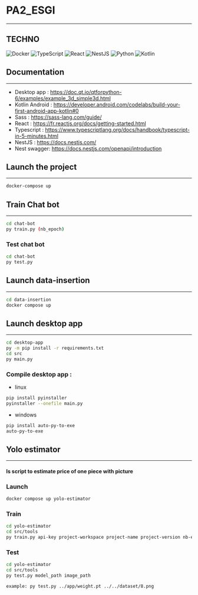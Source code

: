 # PA2_ESGI

---

## TECHNO

![Docker](https://img.shields.io/badge/-Docker-0db7ed?style=for-the-badge&logo=docker&logoColor=white)
![TypeScript](https://img.shields.io/badge/-TypeScript-007acc?style=for-the-badge&logo=typescript&logoColor=white)
![React](https://img.shields.io/badge/-React-61dafb?style=for-the-badge&logo=react&logoColor=white)
![NestJS](https://img.shields.io/badge/-NestJS-ea2845?style=for-the-badge&logo=nestjs&logoColor=white)
![Python](https://img.shields.io/badge/-Python-3776ab?style=for-the-badge&logo=python&logoColor=white)
![Kotlin](https://img.shields.io/badge/-Kotlin-0095d5?style=for-the-badge&logo=kotlin&logoColor=white)

## Documentation

---

- Desktop app : https://doc.qt.io/qtforpython-6/examples/example_3d_simple3d.html
- Kotlin Android : https://developer.android.com/codelabs/build-your-first-android-app-kotlin#0
- Sass : https://sass-lang.com/guide/
- React : https://fr.reactjs.org/docs/getting-started.html
- Typescript : https://www.typescriptlang.org/docs/handbook/typescript-in-5-minutes.html
- NestJS : https://docs.nestjs.com/
- Nest swagger: https://docs.nestjs.com/openapi/introduction

## Launch the project

---

```bash
docker-compose up
```

## Train Chat bot

---

```bash
cd chat-bot
py train.py (nb_epoch)
```

### Test chat bot

```bash
cd chat-bot
py test.py
```

## Launch data-insertion

---

```bash
cd data-insertion
docker compose up
```

## Launch desktop app

---

```bash
cd desktop-app
py -m pip install -r requirements.txt
cd src
py main.py
```

### Compile desktop app :

- linux

```bash
pip install pyinstaller
pyinstaller --onefile main.py
```

- windows

```bash
pip install auto-py-to-exe
auto-py-to-exe
```

## Yolo estimator

---

#### Is script to estimate price of one piece with picture

### Launch

```bash
docker compose up yolo-estimator
```

### Train

```bash
cd yolo-estimator
cd src/tools
py train.py api-key project-workspace project-name project-version nb-epoch nb-run
```

### Test

```bash
cd yolo-estimator
cd src/tools
py test.py model_path image_path

example: py test.py ../app/weight.pt ../../dataset/8.png
```